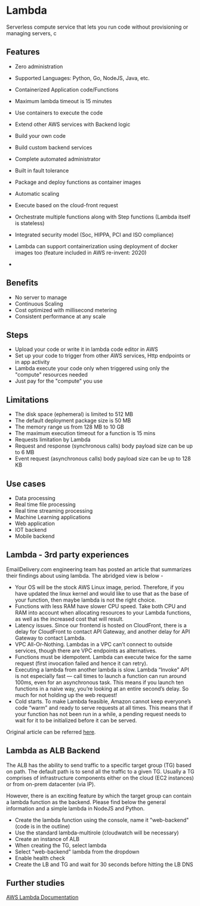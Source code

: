 # Lambda
Serverless compute service that lets you run code without provisioning or managing servers, c

## Features
* Zero administration
* Supported Languages: Python, Go, NodeJS, Java, etc.
* Containerized Application code/Functions
* Maximum lambda timeout is 15 minutes
* Use containers to execute the code

* Extend other AWS services with Backend logic
* Build your own code
* Build custom backend services
* Complete automated administrator
* Built in fault tolerance
* Package and deploy functions as container images
* Automatic scaling
* Execute based on the cloud-front request
* Orchestrate multiple functions along with Step functions (Lambda itself is stateless)
* Integrated security model (Soc, HIPPA, PCI and ISO compliance)
* Lambda can support containerization using deployment of docker images too (feature included in AWS re-invent: 2020)
* 

## Benefits
* No server to manage
* Continuous Scaling
* Cost optimized with millisecond metering
* Consistent performance at any scale

## Steps
* Upload your code or write it in lambda code editor in AWS
* Set up your code to trigger from other AWS services, Http endpoints or in app activity
* Lambda execute your code only when triggered using only the "compute" resources needed
* Just pay for the "compute" you use

## Limitations
* The disk space (ephemeral) is limited to 512 MB
* The default deployment package size is 50 MB
* The memory range us from 128 MB to 10 GB
* The maximum execution timeout for a function is 15 mins
* Requests limitation by Lambda
* Request and response (synchronous calls) body payload size can be up to 6 MB
* Event request (asynchronous calls) body payload size can be up to 128 KB

## Use cases
* Data processing
* Real time file processing
* Real time streaming processing
* Machine Learning applications
* Web application
* IOT backend
* Mobile backend

## Lambda - 3rd party experiences
EmailDelivery.com engineering team has posted an article that summarizes their findings about using lambda. The abridged view is below -
* Your OS will be the stock AWS Linux image, period. Therefore, if you have updated the linux kernel and would like to use that as the base of your function, then maybe lambda is not the right choice.
* Functions with less RAM have slower CPU speed. Take both CPU and RAM into account when allocating resources to your Lambda functions, as well as the increased cost that will result. 
* Latency issues. Since our frontend is hosted on CloudFront, there is a delay for CloudFront to contact API Gateway, and another delay for API Gateway to contact Lambda.
* VPC All-Or-Nothing. Lambdas in a VPC can’t connect to outside services, though there are VPC endpoints as alternatives.
* Functions must be idempotent. Lambda can execute twice for the same request (first invocation failed and hence it can retry).
* Executing a lambda from another lambda is slow. Lambda “Invoke” API is not especially fast — call times to launch a function can run around 100ms, even for an asynchronous task. This means if you launch ten functions in a naive way, you’re looking at an entire second’s delay. So much for not holding up the web request!
* Cold starts. To make Lambda feasible, Amazon cannot keep everyone’s code “warm” and ready to serve requests at all times. This means that if your function has not been run in a while, a pending request needs to wait for it to be initialized before it can be served.

Original article can be referred [here](https://medium.com/@emaildelivery/serverless-pitfalls-issues-you-may-encounter-running-a-start-up-on-aws-lambda-f242b404f41c).

## Lambda as ALB Backend
The ALB has the ability to send traffic to a specific target group (TG) based on path. The default path is to send all the traffic to a given TG. Usually a TG comprises of infrastructure components either on the cloud (EC2 instances) or from on-prem datacenter (via IP).

However, there is an exciting feature by which the target group can contain a lambda function as the backend. Please find below the general information and a simple lambda in NodeJS and Python.

* Create the lambda function using the console, name it "web-backend" (code is in the outline)
* Use the standard lambda-multirole (cloudwatch will be necessary)
* Create an instance of ALB 
* When creating the TG, select lambda 
* Select "web-backend" lambda from the dropdown 
* Enable health check 
* Create the LB and TG and wait for 30 seconds before hitting the LB DNS


## Further studies
[AWS Lambda Documentation](https://docs.aws.amazon.com/lambda/latest/dg/welcome.html)